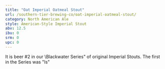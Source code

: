 ```yaml
---
title: "Oat Imperial Oatmeal Stout"
url: /southern-tier-brewing-co/oat-imperial-oatmeal-stout/
category: North American Ale
style: American-Style Imperial Stout
abv: 12.5
ibu: 0
srm: 0
upc: 0
---
```

It is beer #2 in our \Blackwater Series\" of original Imperial Stouts. The first in the Series was \"Is\"

